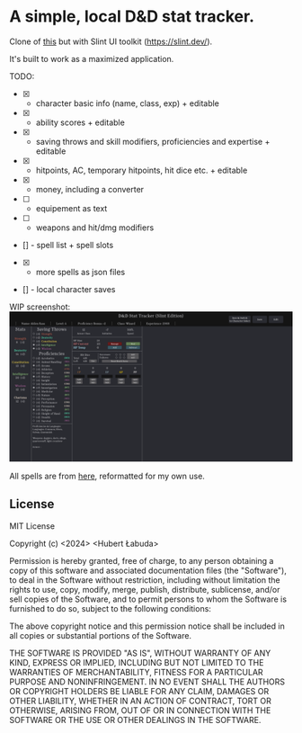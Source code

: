 # A simple, local D&D stat tracker.

Clone of [this]([https://slint.dev/](https://github.com/Maerorr/dnd-stat-tracker)) but with Slint UI toolkit (https://slint.dev/).

It's built to work as a maximized application.

TODO:
- [X] - character basic info (name, class, exp) + editable
- [X] - ability scores + editable
- [X] - saving throws and skill modifiers, proficiencies and expertise + editable
- [X] - hitpoints, AC, temporary hitpoints, hit dice etc. + editable
- [X] - money, including a converter
- [ ] - equipement as text
- [ ] - weapons and hit/dmg modifiers
- [] - spell list + spell slots
- [X] - more spells as json files
- [] - local character saves

WIP screenshot: ![image](images/stattrackerslint.png)

All spells are from [here](https://github.com/jcquinlan/dnd-spells), reformatted for my own use.


## License

MIT License

Copyright (c) <2024> <Hubert Łabuda>

Permission is hereby granted, free of charge, to any person obtaining a copy
of this software and associated documentation files (the "Software"), to deal
in the Software without restriction, including without limitation the rights
to use, copy, modify, merge, publish, distribute, sublicense, and/or sell
copies of the Software, and to permit persons to whom the Software is
furnished to do so, subject to the following conditions:

The above copyright notice and this permission notice shall be included in all
copies or substantial portions of the Software.

THE SOFTWARE IS PROVIDED "AS IS", WITHOUT WARRANTY OF ANY KIND, EXPRESS OR
IMPLIED, INCLUDING BUT NOT LIMITED TO THE WARRANTIES OF MERCHANTABILITY,
FITNESS FOR A PARTICULAR PURPOSE AND NONINFRINGEMENT. IN NO EVENT SHALL THE
AUTHORS OR COPYRIGHT HOLDERS BE LIABLE FOR ANY CLAIM, DAMAGES OR OTHER
LIABILITY, WHETHER IN AN ACTION OF CONTRACT, TORT OR OTHERWISE, ARISING FROM,
OUT OF OR IN CONNECTION WITH THE SOFTWARE OR THE USE OR OTHER DEALINGS IN THE
SOFTWARE.
